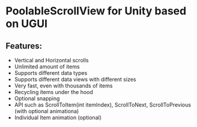 # PoolableScrollView for Unity based on UGUI

## Features:
- Vertical and Horizontal scrolls
- Unlimited amount of items
- Supports different data types
- Supports different data views with different sizes
- Very fast, even with thousands of items
- Recycling items under the hood
- Optional snapping
- API such as ScrollToItem(int itemIndex), ScrollToNext, ScrollToPrevious (with optional animationa)
- Individual Item animation (optional)
